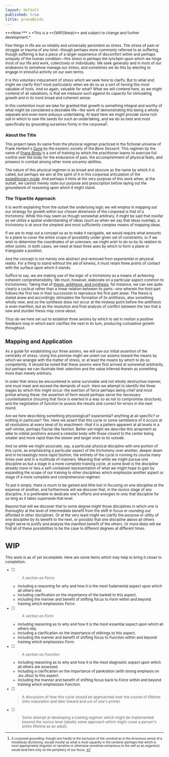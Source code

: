 ```yaml
---
layout: default
published: true
title: pranaBindu
---
```


<small>
***Note:***
> *This is a **[WIP](#wip)** and subject to change and further development.*

Few things in life are so reliably and universally persistent as stress.  The stress of pain or struggle or trauma of any kind--though perhaps more commonly referred to as suffering, though suffering is but a piece of a larger experience of discomfort within and perhaps uniquely of the human condition--this stress is perhaps the lynchpin upon which we hinge most of our life and work, collectively or individually.  We seek generally and in most of our endeavors to somehow manage our stress, and sometimes we do this by electing to engage in stressful activity on our own terms.

It is this voluntary inducement of stress which we seek here to clarify.  But to what end might we clarify this? most particularly when we do so as a sort of honing this most valuable of tools.  And so again, valuable for what?  What we will contend here, as we might contend of all valuations, is that we measure such against its capacity for stimulating growth and in its most broad and coherent sense.

In this contention must we take for granted that growth is something integral and worthy of what might be considered a desirable life--the work of demonstrating this being a wholly separate and even more arduous undertaking.  At least here we might provide some rich soil in which to sow the seeds for such an undertaking, and we do so best and most specifically by grounding ourselves firmly in the corporeal<sup id="a1">[1](#f1)</sup>.

### About the Title

This project takes its name from the physical regimen practiced in the fictional universe of Frank Herbert's [Dune][c2] by the esoteric society of the *Bene Gesserit*.  This regimen by the name of [Prana Bindu][c3] is a sort of training by which the practitioner learns to exercise full control over the body for the endurance of pain, the accomplishment of physical feats, and prowess in combat among other more uncanny abilities.

The nature of this physical regimen is as broad and obscure as the name by which it is called, but perhaps we aim at the spirit of it in this corporeal articulation of the [expeditionary mode][modusExp].  And perhaps it hints at the very purpose of this work when, at the outset, we cannot merely state our purpose and prescription before laying out the groundwork of reasoning upon which it might stand.

### The Tripartite Approach

It is worth explaining from the outset the underlying logic we will employ in mapping out our strategy for growth within our chosen dimension of the corporeal is that of a trichotomy.  While this may seem as though somewhat arbitrary, it might be said that insofar as we utilize a spatial understanding of ideas (such as when we say that ideas overlap), a trichotomy is at once the simplest and most sufficiently complex means of mapping ideas.

If we are to map out a concept so as to make it navigable, we would require what amounts to a plane to cover the entire scope of possibility under given set of constraints; or if we wish to determine the coordinates of an unknown, we might wish to do so by its relation to other points.  In both cases, we need at least three axes by which to form a plane or triangulate a position.

And the concept is not merely one abstract and removed from experiential or physical reality.  For a thing to stand without the aid of kinesis, it must retain three points of contact with the surface upon which it stands.

Suffice to say, we are making use of the logic of a trichotomy as a means of achieving coherent comprehensibility.  We must, however, elaborate on a particular aspect common to trichotomies:  Taking that of [thesis, antithesis, and synthesis][c5], for instance, we can see quite clearly a cyclical rather than a linear relation between its parts--one wherein the third part follows the first two in their succession to reproduce the first part anew.  The thesis is stated anew and accordingly stimulates the formation of its antithesis, also something wholly new; and so the synthesis does not occur at the midway point before the antithesis is even manifest, but as the resolution and final analysis of conflict between the two that a new and sturdier thesis may come about.

Thus do we here set out to establish three axioms by which to set in motion a positive feedback loop in which each clarifies the next in its turn, producing cumulative growth throughout.

## Mapping and Application

As a guide for establishing our three axioms, we will use our initial assertion of the centrality of stress.  Using this premise might we orient our axioms toward the means by which we wrangle with the matter of stress, or at least the means by which to do so competently.  It should be noted that these axioms were first arrived at somewhat arbitrarily, but perhaps we can illustrate their selection and the value inferred therein as something more than merely arbitrary.

In order that stress be encountered in some survivable and not wholly destructive manner, one must meet and exceed the demands of such.  Here we attempt to identify the three stages by which this might occur: the exertion of force perhaps being chief and most primal among these; the assertion of form would perhaps serve the necessary counterbalance (insuring that force is exerted in a way so as not to compromise structure); and the negotiation of function to assess the results and correct for errors in the next round.

Are we here describing something physiological? experiential? anything at all specific? or nothing in particular?  Yes.  Here we assert that this cycle or some semblance of it occurs at all resolutions at every level of its enactment--that it is a pattern apparent at all levels in a self-similar, perhaps fractal-like fashion.  Better yet might we describe this arrayment as alike to orbital positions around a celestial body with those closest to the center being smaller and more rapid than the slower and larger ones to its outside.

And so while we might associate, say, a particular physical discipline with one portion of this cycle, as emphasizing a particular aspect of the trichotomy over another, deeper down and in increasingly more rapid fashion, the entirety of the cycle is running its course many times over and in a multitude of manners.  Meaning that while we might pursue one discipline as but a stage in a more complete training cycle, at some level is the discipline already more or less a self-contained representation of what we might hope to gain by expanding the scope of our training to other disciplines which emphasize another aspect or stage of a more complete and comprehensive regimen.

To put it simply, there is much to be gained and little lost in focusing on one discipline at the expense of another, and furthermore will we discover that, in the novice stage of any discipline, it is preferable to dedicate one's efforts and energies to only that discipline for so long as it takes supersede that level.

Beyond that will we discover that to some degree might those disciplines in which one is thoroughly at the level of intermediate benefit from the shift in focus or *rounding out* afforded in other disciplines.  Or at the very least might we clarify the purpose or utility of one discipline by its benefit to the next, or possibly that one discipline above all others might serve to justify and analyze the manifest benefit of the others.  Or more likely will we find all of these possibilities to be the case to different degrees at different times.

# WIP
This work is as of yet incomplete.  Here are some items which may help to bring it closer to completion:
- [ ] > A section on *Force*
  * including a reasoning for why and how it is the most fudamental aspect upon which all others rest.
  * including clarification on the importance of the barbell to this aspect.
  * including the manner and benefit of shifting focus to *Form* within and beyond training which emphasizes *Force*.
- [ ] > A section on *Form*
  * including reasoning as to why and how it is the most essential aspect upon which all others rely.
  * including a clarification on the importance of stillrings to this aspect.
  * including the manner and benefit of shifting focus to *Function* within and beyond training which emphasizes *Form*.
- [ ] > A section on *Function*
  * including reasoning as to why and how it is the most diagnostic aspect upon which all others are assessed.
  * including a clarification on the importance of pankration (with strong emphasis on Jiu-Jitsu) to this aspect.
  * including the manner and benefit of shifting focus back to *Force* within and beyond training which emphasizes *Function*.
- [ ] > A discussion of how this cycle should be approached over the course of lifetime (into maturation and later toward and out of one's prime).
- [ ] > Some attempt at developing a training regimen which might be implemented beyond the novice level (ideally some approach which might cover a person's entire lifetime as an adult).

---

 1. <small id="f1"> A corporeal grounding, though one hardly to the exclusion of the *cerebral* as in the erroneous sense of a mind/body dichotomy, except insofar as what is most squarely in the cerebral (perhaps that which is most appropriately linguistic or narrative or otherwise somehow extraneous to the self as an organism) would land here only on the periphery of our focus. </small> [↩](#a1)

 [modusExp]: placeholder
 [c2]: https://g.co/kgs/052LYF
 [c3]: https://en.wikipedia.org/wiki/Bene_Gesserit#Prana-bindu_training_and_the_.22weirding_way.22
 [c4]: https://en.wikipedia.org/wiki/Trichotomy_(philosophy)
 [c5]: https://en.wikipedia.org/wiki/Thesis,_antithesis,_synthesis
